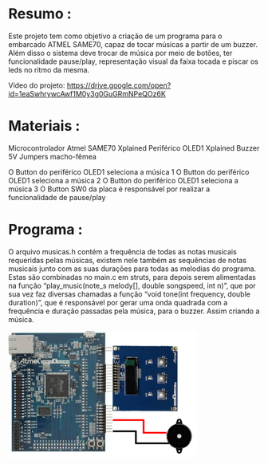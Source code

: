 # Resumo :

Este projeto tem como objetivo a criação de um programa para o embarcado ATMEL SAME70, capaz de tocar músicas a partir de um buzzer. Além disso o sistema deve trocar de música por meio de botões, ter funcionalidade pause/play, representação visual da faixa tocada e piscar os leds no ritmo da mesma.

Vídeo do projeto: https://drive.google.com/open?id=1eaSwhrywcAwf1M0y3g0GuGRmNPeQOz6K


# Materiais :

Microcontrolador Atmel SAME70 Xplained
Periférico OLED1 Xplained
Buzzer 5V
Jumpers macho-fêmea

O Button do periférico OLED1 seleciona a música 1
O Button do periférico OLED1 seleciona a música 2
O Button do periférico OLED1 seleciona a música 3
O Button SW0 da placa é responsável por realizar a funcionalidade de pause/play


# Programa :

O arquivo musicas.h contém a frequência de todas as notas musicais requeridas pelas músicas, existem nele também as sequências de notas musicais junto com as suas durações para todas as melodias do programa. Estas são combinadas no main.c em struts, para depois serem alimentadas na função “play_music(note_s melody[], double songspeed, int n)”, que por sua vez faz diversas chamadas a função “void tone(int frequency, double duration)”, que é responsável por gerar uma onda quadrada com a frequência e duração passadas pela música, para o buzzer. Assim criando a música.

<img src="diagrama.png" alt="esquema" width=75% height=75% />

